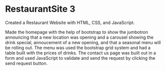 # RestaurantSite 3

Created a Restaurant Website with HTML, CSS, and JavaScript.

Made the homepage with the help of bootstrap to show the jumbotron announcing that a new location was opening and a carousel showing the drink special, annoucement of a new opening, and that a seasonal menu will be rolling out. The menu was used the bootstrap grid system and had a table built with the prices of drinks. The contact us page was built out in a form and used JavaScript to validate and send the request by clicking the send request button.

